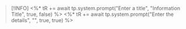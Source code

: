 > [!INFO] <%* tR += await tp.system.prompt("Enter a title", "Information Title", true, false) %>
> <%* tR += await tp.system.prompt("Enter the details", "", true, true) %>

